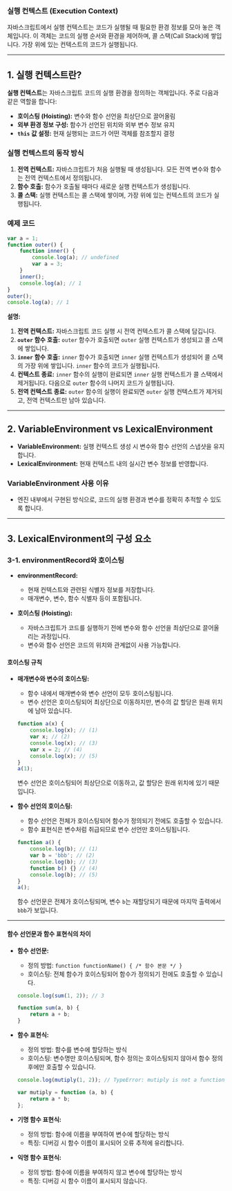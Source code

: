 ### 실행 컨텍스트 (Execution Context)

자바스크립트에서 실행 컨텍스트는 코드가 실행될 때 필요한 환경 정보를 모아 놓은 객체입니다. 이 객체는 코드의 실행 순서와 환경을 제어하며, 콜 스택(Call Stack)에 쌓입니다. 가장 위에 있는 컨텍스트의 코드가 실행됩니다.

---

## 1. 실행 컨텍스트란?

**실행 컨텍스트**는 자바스크립트 코드의 실행 환경을 정의하는 객체입니다. 주로 다음과 같은 역할을 합니다:

-   **호이스팅 (Hoisting):** 변수와 함수 선언을 최상단으로 끌어올림
-   **외부 환경 정보 구성:** 함수가 선언된 위치와 외부 변수 정보 유지
-   **`this` 값 설정:** 현재 실행되는 코드가 어떤 객체를 참조할지 결정

### 실행 컨텍스트의 동작 방식

1. **전역 컨텍스트:** 자바스크립트가 처음 실행될 때 생성됩니다. 모든 전역 변수와 함수는 전역 컨텍스트에서 정의됩니다.
2. **함수 호출:** 함수가 호출될 때마다 새로운 실행 컨텍스트가 생성됩니다.
3. **콜 스택:** 실행 컨텍스트는 콜 스택에 쌓이며, 가장 위에 있는 컨텍스트의 코드가 실행됩니다.

### 예제 코드

```javascript
var a = 1;
function outer() {
    function inner() {
        console.log(a); // undefined
        var a = 3;
    }
    inner();
    console.log(a); // 1
}
outer();
console.log(a); // 1
```

**설명:**

1. **전역 컨텍스트:** 자바스크립트 코드 실행 시 전역 컨텍스트가 콜 스택에 담깁니다.
2. **`outer` 함수 호출:** `outer` 함수가 호출되면 `outer` 실행 컨텍스트가 생성되고 콜 스택에 쌓입니다.
3. **`inner` 함수 호출:** `inner` 함수가 호출되면 `inner` 실행 컨텍스트가 생성되어 콜 스택의 가장 위에 쌓입니다. `inner` 함수의 코드가 실행됩니다.
4. **컨텍스트 종료:** `inner` 함수의 실행이 완료되면 `inner` 실행 컨텍스트가 콜 스택에서 제거됩니다. 다음으로 `outer` 함수의 나머지 코드가 실행됩니다.
5. **전역 컨텍스트 종료:** `outer` 함수의 실행이 완료되면 `outer` 실행 컨텍스트가 제거되고, 전역 컨텍스트만 남아 있습니다.

---

## 2. VariableEnvironment vs LexicalEnvironment

-   **VariableEnvironment:** 실행 컨텍스트 생성 시 변수와 함수 선언의 스냅샷을 유지합니다.
-   **LexicalEnvironment:** 현재 컨텍스트 내의 실시간 변수 정보를 반영합니다.

### VariableEnvironment 사용 이유

-   엔진 내부에서 구현된 방식으로, 코드의 실행 환경과 변수를 정확히 추적할 수 있도록 합니다.

---

## 3. LexicalEnvironment의 구성 요소

### 3-1. environmentRecord와 호이스팅

-   **environmentRecord:**

    -   현재 컨텍스트와 관련된 식별자 정보를 저장합니다.
    -   매개변수, 변수, 함수 식별자 등이 포함됩니다.

-   **호이스팅 (Hoisting):**
    -   자바스크립트가 코드를 실행하기 전에 변수와 함수 선언을 최상단으로 끌어올리는 과정입니다.
    -   변수와 함수 선언은 코드의 위치와 관계없이 사용 가능합니다.

#### 호이스팅 규칙

-   **매개변수와 변수의 호이스팅:**

    -   함수 내에서 매개변수와 변수 선언이 모두 호이스팅됩니다.
    -   변수 선언은 호이스팅되어 최상단으로 이동하지만, 변수의 값 할당은 원래 위치에 남아 있습니다.

    ```javascript
    function a(x) {
        console.log(x); // (1)
        var x; // (2)
        console.log(x); // (3)
        var x = 2; // (4)
        console.log(x); // (5)
    }
    a(1);
    ```

    변수 선언은 호이스팅되어 최상단으로 이동하고, 값 할당은 원래 위치에 있기 때문입니다.

-   **함수 선언의 호이스팅:**

    -   함수 선언은 전체가 호이스팅되어 함수가 정의되기 전에도 호출할 수 있습니다.
    -   함수 표현식은 변수처럼 취급되므로 변수 선언만 호이스팅됩니다.

    ```javascript
    function a() {
        console.log(b); // (1)
        var b = 'bbb'; // (2)
        console.log(b); // (3)
        function b() {} // (4)
        console.log(b); // (5)
    }
    a();
    ```

    함수 선언문은 전체가 호이스팅되며, 변수 `b`는 재할당되기 때문에 마지막 출력에서 `bbb`가 보입니다.

---

#### 함수 선언문과 함수 표현식의 차이

-   **함수 선언문:**

    -   정의 방법: `function functionName() { /* 함수 본문 */ }`
    -   호이스팅: 전체 함수가 호이스팅되어 함수가 정의되기 전에도 호출할 수 있습니다.

    ```javascript
    console.log(sum(1, 2)); // 3

    function sum(a, b) {
        return a + b;
    }
    ```

-   **함수 표현식:**

    -   정의 방법: 함수를 변수에 할당하는 방식
    -   호이스팅: 변수명만 호이스팅되며, 함수 정의는 호이스팅되지 않아서 함수 정의 후에만 호출할 수 있습니다.

    ```javascript
    console.log(mutiply(1, 2)); // TypeError: mutiply is not a function

    var mutiply = function (a, b) {
        return a * b;
    };
    ```

-   **기명 함수 표현식:**

    -   정의 방법: 함수에 이름을 부여하여 변수에 할당하는 방식
    -   특징: 디버깅 시 함수 이름이 표시되어 오류 추적에 유리합니다.

-   **익명 함수 표현식:**
    -   정의 방법: 함수에 이름을 부여하지 않고 변수에 할당하는 방식
    -   특징: 디버깅 시 함수 이름이 표시되지 않습니다.
